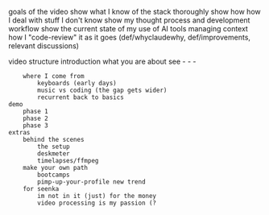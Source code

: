 goals of the video
	show what I know of the stack thoroughly
	show how how I deal with stuff I don't know
	show my thought process and development workflow
	show the current state of my use of AI tools
		managing context
		how I "code-review" it as it goes (def/whyclaudewhy, def/improvements, relevant discussions)
		

video structure
	introduction
		what you are about see
			-
			-
			-

		where I come from
			keyboards (early days)
			music vs coding (the gap gets wider)
			recurrent back to basics
	demo
		phase 1
		phase 2
		phase 3
	extras
		behind the scenes
			the setup
			deskmeter
			timelapses/ffmpeg
		make your own path
			bootcamps
			pimp-up-your-profile new trend
		for seenka
			im not in it (just) for the money
			video processing is my passion (?


